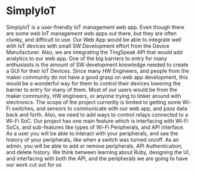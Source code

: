 # SimplyIoT
SimplyIoT is a user-friendly IoT management web app. Even though there are some web IoT management web apps out there, but they are often clunky, and difficult to use. Our Web App would be able to integrate well with IoT devices with small SW Development effort from the Device Manufacturer. Also, we are integrating the TingSpeak API that would add analytics to our web app. One of the big barriers to entry for many enthusiasts is the amount of SW development knowledge needed to create a GUI for their IoT Devices. Since many HW Engineers, and people from the maker community do not have a good grasp on web app development, this would be a wonderful way for them to control their devices lowering the barrier to entry for many of them. Most of our users would be from the maker community, HW engineers, or anyone trying to tinker around with electronics.
The scope of the project currently is limited to getting some Wi-Fi switches, and sensors to communicate with our web app, and pass data back and forth. Also, we need to add ways to control relays connected to a Wi-Fi SoC. Our project has one main feature which is interfacing with Wi-Fi SoCs, and sub-features like types of Wi-Fi Peripherals, and API interface. As a user you will be able to interact with your peripherals, and see the history of your peripherals, like when a switch was turned on/off. As an admin, you will be able to add or remove peripherals, API Authentication, and delete history.
We think between learning about Ruby, designing the UI, and interfacing with both the API, and the peripherals we are going to have our work cut out for us

